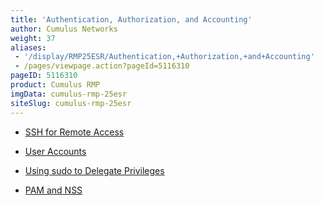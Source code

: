 ```yaml
---
title: 'Authentication, Authorization, and Accounting'
author: Cumulus Networks
weight: 37
aliases:
 - '/display/RMP25ESR/Authentication,+Authorization,+and+Accounting'
 - /pages/viewpage.action?pageId=5116310
pageID: 5116310
product: Cumulus RMP
imgData: cumulus-rmp-25esr
siteSlug: cumulus-rmp-25esr
---
```

  - [SSH for Remote
    Access](/version/cumulus-rmp-25esr/System-Management/Authentication-Authorization-and-Accounting/SSH-for-Remote-Access)

  - [User
    Accounts](/version/cumulus-rmp-25esr/System-Management/Authentication-Authorization-and-Accounting/User-Accounts)

  - [Using sudo to Delegate
    Privileges](/version/cumulus-rmp-25esr/System-Management/Authentication-Authorization-and-Accounting/Using-sudo-to-Delegate-Privileges)

  - [PAM and
    NSS](/version/cumulus-rmp-25esr/System-Management/Authentication-Authorization-and-Accounting/LDAP-Authentication-and-Authorization)

<article id="html-search-results" class="ht-content" style="display: none;">

</article>

<footer id="ht-footer">

</footer>
